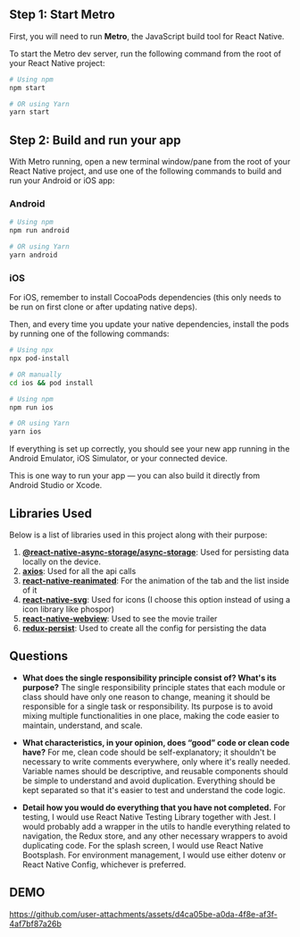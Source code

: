## Step 1: Start Metro

First, you will need to run **Metro**, the JavaScript build tool for React Native.

To start the Metro dev server, run the following command from the root of your React Native project:

```sh
# Using npm
npm start

# OR using Yarn
yarn start
```

## Step 2: Build and run your app

With Metro running, open a new terminal window/pane from the root of your React Native project, and use one of the following commands to build and run your Android or iOS app:

### Android

```sh
# Using npm
npm run android

# OR using Yarn
yarn android
```

### iOS

For iOS, remember to install CocoaPods dependencies (this only needs to be run on first clone or after updating native deps).

Then, and every time you update your native dependencies, install the pods by running one of the following commands:

```sh
# Using npx
npx pod-install

# OR manually
cd ios && pod install
```

```sh
# Using npm
npm run ios

# OR using Yarn
yarn ios
```

If everything is set up correctly, you should see your new app running in the Android Emulator, iOS Simulator, or your connected device.

This is one way to run your app — you can also build it directly from Android Studio or Xcode.

## Libraries Used

Below is a list of libraries used in this project along with their purpose:

1. **[@react-native-async-storage/async-storage](https://www.npmjs.com/package/@react-native-async-storage/async-storage)**: Used for persisting data locally on the device.
2. **[axios](https://www.npmjs.com/package/axios)**: Used for all the api calls
3. **[react-native-reanimated](https://www.npmjs.com/package/react-native-reanimated)**: For the animation of the tab and the list inside of it
4. **[react-native-svg](https://www.npmjs.com/package/react-native-svg)**: Used for icons (I choose this option instead of using a icon library like phospor)
5. **[react-native-webview](https://www.npmjs.com/package/react-native-webview)**: Used to see the movie trailer
6. **[redux-persist](https://www.npmjs.com/package/redux-persist)**: Used to create all the config for persisting the data

## Questions

- **What does the single responsibility principle consist of? What's its purpose?**
  The single responsibility principle states that each module or class should have only one reason to change, meaning it should be responsible for a single task or responsibility. Its purpose is to avoid mixing multiple functionalities in one place, making the code easier to maintain, understand, and scale.

- **What characteristics, in your opinion, does “good” code or clean code have?**
  For me, clean code should be self-explanatory; it shouldn't be necessary to write comments everywhere, only where it's really needed. Variable names should be descriptive, and reusable components should be simple to understand and avoid duplication. Everything should be kept separated so that it's easier to test and understand the code logic.

- **Detail how you would do everything that you have not completed.**
  For testing, I would use React Native Testing Library together with Jest. I would probably add a wrapper in the utils to handle everything related to navigation, the Redux store, and any other necessary wrappers to avoid duplicating code.
  For the splash screen, I would use React Native Bootsplash.
  For environment management, I would use either dotenv or React Native Config, whichever is preferred.

## DEMO



https://github.com/user-attachments/assets/d4ca05be-a0da-4f8e-af3f-4af7bf87a26b

